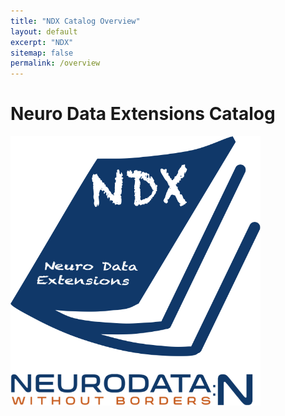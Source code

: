 ```yaml
---
title: "NDX Catalog Overview"
layout: default
excerpt: "NDX"
sitemap: false
permalink: /overview
---
```



# Neuro Data Extensions Catalog

<img alt="NDX Catalog Logo" src="images/nwb-extensions-catalog-logo2.png" width="400" class="center-block">






